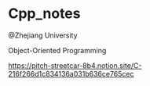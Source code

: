 # Cpp_notes

@Zhejiang University

Object-Oriented Programming

https://pitch-streetcar-8b4.notion.site/C-216f266d1c834136a031b636ce765cec
